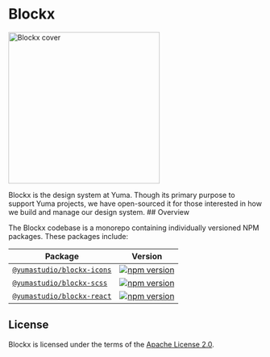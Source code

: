 # Blockx

<p align="left">
  <img width="300" src="https://i.ibb.co/DR7Mhzt/blockx.jpg" alt="Blockx cover" />
</p>
Blockx is the design system at Yuma. Though its primary purpose to support Yuma projects, we have open-sourced it for those interested in how we build and manage our design system.
## Overview

The Blockx codebase is a monorepo containing individually versioned NPM packages. These packages include:

| Package | Version |
| --- | --- |
| [`@yumastudio/blockx-icons`](/packages/blockx-icons) | [![npm version](https://badgen.net/npm/v/@yumastudio/blockx-icons)](https://npmjs.com/package/@yumastudio/blockx-icons) |
| [`@yumastudio/blockx-scss`](/packages/blockx-scss) | [![npm version](https://badgen.net/npm/v/@yumastudio/blockx-scss)](https://npmjs.com/package/@yumastudio/blockx-scss) |
| [`@yumastudio/blockx-react`](/packages/blockx-react) | [![npm version](https://badgen.net/npm/v/@yumastudio/blockx-react)](https://npmjs.com/package/@yumastudio/blockx-react) |


## License

Blockx is licensed under the terms of the [Apache License 2.0](LICENSE).
